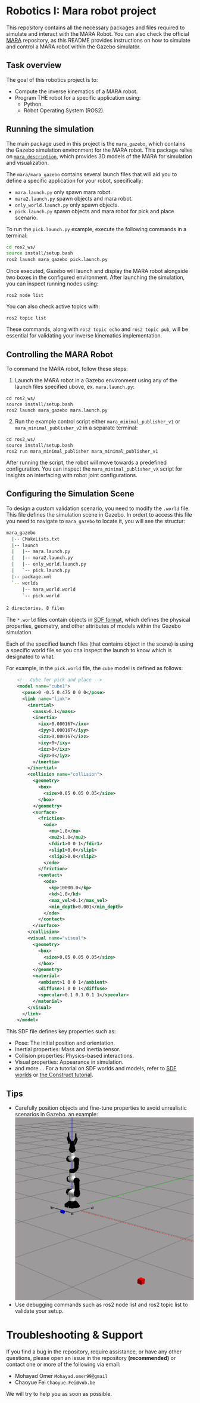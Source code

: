 # Robotics I: Mara robot project

This repository contains all the necessary packages and files required to simulate and interact with the MARA Robot. You can also check the official [MARA](https://github.com/AcutronicRobotics/MARA/blob/dashing) repository, as this README provides instructions on how to simulate and control a MARA robot within the Gazebo simulator.

## Task overview

The goal of this robotics project is to:

* Compute the inverse kinematics of a MARA robot.
* Program THE robot for a specific application using:
  * Python.
  * Robot Operating System (ROS2).

## Running the simulation

The main package used in this project is the `mara_gazebo`, which contains the Gazebo simulation environment for the MARA robot. This package relies on [`mara_description`](https://github.com/AcutronicRobotics/MARA/tree/dashing/mara_description), which provides 3D models of the MARA for simulation and visualization.

The `mara/mara_gazebo` contains several launch files that will aid you to define a specific application for your robot, specifically:

- `mara.launch.py` only spawn mara robot.
- `mara2.launch.py` spawn objects and mara robot.
- `only_world.launch.py` only spawn objects.
- `pick.launch.py` spawn objects and mara robot for pick and place scenario.

To run the ``pick.launch.py`` example, execute the following commands in a terminal:

```bash
cd ros2_ws/
source install/setup.bash
ros2 launch mara_gazebo pick.launch.py
```

Once executed, Gazebo will launch and display the MARA robot alongside two boxes in the configured environment. After launching the simulation, you can inspect running nodes using:

```
ros2 node list
```

You can also check active topics with:

```
ros2 topic list
```

These commands, along with `ros2 topic echo` and `ros2 topic pub`, will be essential for validating your inverse kinematics implementation.

## Controlling the MARA Robot

To command the MARA robot, follow these steps:

1. Launch the MARA robot in a Gazebo environment using any of the launch files specified ubove, ex. `mara.launch.py`:

```
cd ros2_ws/
source install/setup.bash
ros2 launch mara_gazebo mara.launch.py
```

2. Run the example control script either `mara_minimal_publisher_v1` or `mara_minimal_publisher_v2` in a separate terminal:

```
cd ros2_ws/
source install/setup.bash
ros2 run mara_minimal_publisher mara_minimal_publisher_v1
```

After running the script, the robot will move towards a predefined configuration. You can inspect the `mara_minimal_publisher_vX` script for insights on interfacing with robot joint configurations.

## Configuring the Simulation Scene

To design a custom validation scenario, you need to modify the `.world` file. This file defines the simulation scene in Gazebo. In ordert to access this file you need to navigate to `mara_gazebo` to locate it, you will see the structur:

```bash
mara_gazebo
  |-- CMakeLists.txt
  |-- launch
  |   |-- mara.launch.py
  |   |-- mara2.launch.py
  |   |-- only_world.launch.py
  |   `-- pick.launch.py
  |-- package.xml
  `-- worlds
      |-- mara_world.world
      `-- pick.world

2 directories, 8 files
````

The `*.world` files contain objects in [SDF format](http://sdformat.org/), which defines the physical properties, geometry, and other attributes of models within the Gazebo simulation.

Each of the specified launch files (that contains object in the scene)  is using a specific world file so you cna inspect the launch to know which is designated to what.

For example, in the `pick.world` file, the `cube` model is defined as follows:

```xml
    <!-- Cube for pick and place -->
    <model name="cube1">
      <pose>0 -0.5 0.475 0 0 0</pose>
      <link name="link">
        <inertial>
          <mass>0.1</mass>
          <inertia>
            <ixx>0.000167</ixx>
            <iyy>0.000167</iyy>
            <izz>0.000167</izz>
            <ixy>0</ixy>
            <ixz>0</ixz>
            <iyz>0</iyz>
          </inertia>
        </inertial>
        <collision name="collision">
          <geometry>
            <box>
              <size>0.05 0.05 0.05</size>
            </box>
          </geometry>
          <surface>
            <friction>
              <ode>
                <mu>1.0</mu>
                <mu2>1.0</mu2>
                <fdir1>0 0 1</fdir1>
                <slip1>0.0</slip1>
                <slip2>0.0</slip2>
              </ode>
            </friction>
            <contact>
              <ode>
                <kp>10000.0</kp>
                <kd>1.0</kd>
                <max_vel>0.1</max_vel>
                <min_depth>0.001</min_depth>
              </ode>
            </contact>
          </surface>
        </collision>
        <visual name="visual">
          <geometry>
            <box>
              <size>0.05 0.05 0.05</size>
            </box>
          </geometry>
          <material>
            <ambient>1 0 0 1</ambient>
            <diffuse>1 0 0 1</diffuse>
            <specular>0.1 0.1 0.1 1</specular>
          </material>
        </visual>
      </link>
    </model>
```

This SDF file defines key properties such as:

* Pose: The initial position and orientation.
* Inertial properties: Mass and inertia tensor.
* Collision properties: Physics-based interactions.
* Visual properties: Appearance in simulation.
* and more ...
  For a tutorial on SDF worlds and models, refer to [SDF worlds](https://gazebosim.org/docs/latest/sdf_worlds/) or [the Construct tutorial](https://www.theconstruct.ai/gazebo-5-minutes-004-create-gazebo-model-using-sdf/). 

## Tips

* Carefully position objects and fine-tune properties to avoid unrealistic scenarios in Gazebo. an example: ![unrealistic](./assets/unrealistic.png)
* Use debugging commands such as ros2 node list and ros2 topic list to validate your setup.

# Troubleshooting & Support

If you find a bug in the repository, require assistance, or have any other questions, please open an issue in the repository **(recommended)** or contact one or more of the following via email:

* Mohayad Omer `Mohayad.omer99@gmail`
* Chaoyue Fei `Chaoyue.Fei@vub.be`

We will try to help you as soon as possible.
